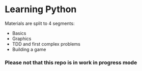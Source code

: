 # Learning Python

Materials are split to 4 segments:

 - Basics
 - Graphics
 - TDD and first complex problems
 - Building a game

### Please not that this repo is in work in progress mode
